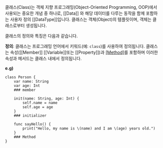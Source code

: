 클래스(Class)는 객체 지향 프로그래밍(Object-Oriented Programming, OOP)에서 사용되는 중요한 개념 중 하나로, [[Data]] 와 해당 데이터를 다루는 동작을 함께 포함하는 사용자 정의 [[DataType]]입니다.
클래스는 객체(Object)의 템플릿이며, 객체는 클래스로부터 생성됩니다. 

클래스의 정의와 특징은 다음과 같습니다.

**정의**: 클래스는 프로그래밍 언어에서 키워드(예: `class`)를 사용하여 정의됩니다.
클래스는 속성([[Member]] [[Variable]]또는 [[Property]])과 [[Method]]([[Function]])를 포함하며
이러한 속성과 메서드는 클래스 내에서 정의됩니다.


**e.g)**
```
class Person {
    var name: String
    var age: Int
    ### member

    init(name: String, age: Int) {
        self.name = name
        self.age = age
    }
    ### initializer

    func sayHello() {
        print("Hello, my name is \(name) and I am \(age) years old.")
    }
    ### Method
}

```